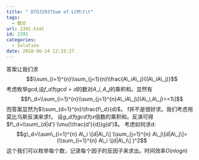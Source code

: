 ```yaml
---
title: " DTOJ2937Sum of LCM\t\t"
tags:
  - 数论
url: 2391.html
id: 2391
categories:
  - Solution
date: 2018-06-14 12:33:27
---
```


答案让我们求 $$\\sum_{i=1}^{n}\\sum_{j=1}{n}\\frac{A\_iA\_j}{(A\_iA\_j)}$$ 考虑枚举gcd,设$f\_d$为$gcd=d$的数对$A\_i,A\_j$的乘积和。显然有 $$f\_d=\\sum_{i=1}^{n}\\sum_{j=1}^{n}A\_iA\_j\[(A\_i,A\_j)==1\]$$ 而答案显然为$\\sum_{d=1}^{n}\\frac{f\_d}{d}$。 f并不是很好求。我们考虑用莫比乌斯反演来求f。 设$g\_d$为$gcd$为$x$倍数的乘积和。反演可得$f\_d=\\sum\_{d|d'} \\mu(\\frac{d'}{d})g(d')$。 考虑如何求d: $$g\_d=\\sum\_{i=1}^{n} A\_i \[d|A\_i\] \\sum_{j=1}^{n} A\_j\[d|A\_j\]=(\\sum_{i=1}^{n} A\_i \[d|A\_i\] )^2$$ 这个我们可以枚举每个数，记录每个因子的反因子来求出。时间效率$O(n log n)$
